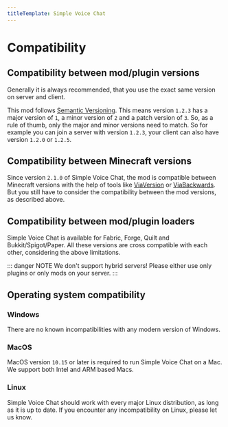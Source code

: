 ```yaml
---
titleTemplate: Simple Voice Chat
---
```


# Compatibility

## Compatibility between mod/plugin versions

Generally it is always recommended, that you use the exact same version on server and client.


This mod follows [Semantic Versioning](https://semver.org/).
This means version `1.2.3` has a major version of `1`, a minor version of `2` and a patch version of `3`.
So, as a rule of thumb, only the major and minor versions need to match.
So for example you can join a server with version `1.2.3`, your client can also have version `1.2.0` or `1.2.5`.

## Compatibility between Minecraft versions

Since version `2.1.0` of Simple Voice Chat, the mod is compatible between Minecraft versions with the help of tools like [ViaVersion](https://www.spigotmc.org/resources/viaversion.19254/) or [ViaBackwards](https://www.spigotmc.org/resources/viabackwards.27448/).
But you still have to consider the compatibility between the mod versions, as described above.

## Compatibility between mod/plugin loaders

Simple Voice Chat is available for Fabric, Forge, Quilt and Bukkit/Spigot/Paper.
All these versions are cross compatible with each other, considering the above limitations.

::: danger NOTE
We don't support hybrid servers! Please either use only plugins or only mods on your server.
:::

## Operating system compatibility

### Windows

There are no known incompatibilities with any modern version of Windows.

### MacOS

MacOS version `10.15` or later is required to run Simple Voice Chat on a Mac.
We support both Intel and ARM based Macs.

### Linux

Simple Voice Chat should work with every major Linux distribution, as long as it is up to date.
If you encounter any incompatibility on Linux, please let us know.

